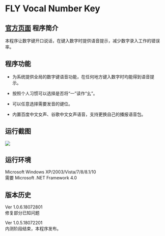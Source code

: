 FLY Vocal Number Key
=========
[官方页面](https://wxyedward.cf/?p=180)
程序简介
-----
本程序让数字键开口说话，在键入数字时提供语音提示，减少数字录入工作的错误率。

程序功能
------
* 为系统提供全局的数字键语音功能，在任何地方键入数字时均能得到语音提示。

* 按照个人习惯可以选择是否将“一”读作“幺”。

* 可以任意选择需要发音的键位。

* 内置百度中文女声、谷歌中文女声语音，支持更换自己的播报语音包。

运行截图
--------
![](https://s1.ax1x.com/2018/08/05/PDoJ5F.png)

运行环境
--------
Microsoft Windows XP/2003/Vista/7/8/8.1/10<br>
需要 Microsoft .NET Framework 4.0

版本历史
---------
Ver 1.0.6.18072801<br>
修复部分已知问题

Ver 1.0.5.18072201<br>
内测阶段结束，本程序发布。

